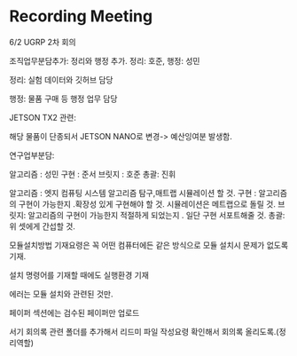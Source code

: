 # Recording Meeting
6/2 UGRP 2차 회의 



조직업무분담추가:
정리와 행정 추가. 정리: 호준, 행정: 성민

정리: 실험 데이터와 깃허브 담당

행정: 물품 구매 등 행정 업무 담당


JETSON TX2 관련:

해당 물품이 단종되서 JETSON NANO로 변경-> 예산잉여분 발생함.


연구업부분담:

알고리즘 : 성민
구현 : 준서
브릿지 : 호준 
총괄: 진휘

알고리즘 :  엣지 컴퓨팅 시스템 알고리즘 탐구,매트랩 시뮬레이션 할 것.
구현 : 알고리즘의 구현이 가능한지 .확장성 있게 구현해야 할 것. 시뮬레이션은 메트랩으로 돌릴 것.
브릿지: 알고리즘의 구현이 가능한지 적절하게 되었는지 . 일단 구현 서포트해줄 것.
총괄: 위 셋에게 간섭할 것.


모듈설치방법 기재요령은 꼭 어떤 컴퓨터에든 같은 방식으로 모듈 설치시 문제가 없도록 기재.

설치 명령어를 기재할 때에도 실행환경 기재

에러는 모듈 설치와 관련된 것만.

페이퍼 섹션에는 검수된 페이퍼만 업로드

서기 회의록 관련 폴더를 추가해서 리드미 파일 작성요령 확인해서 회의록 올리도록.(정리역할)
